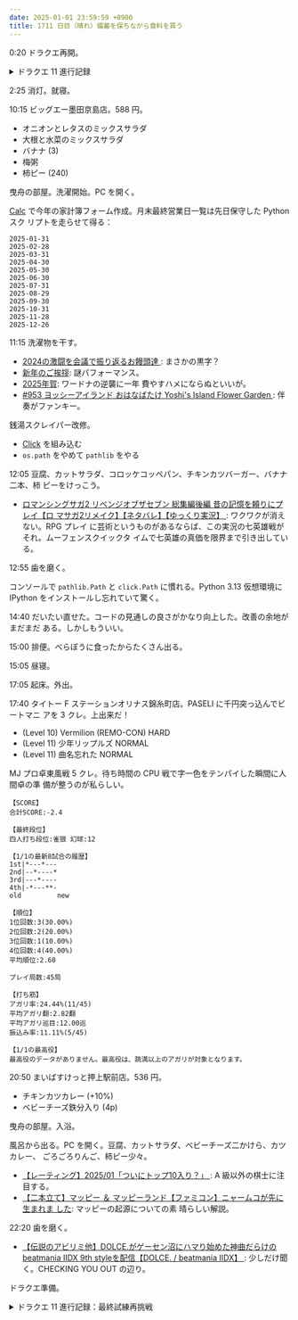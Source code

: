 ```yaml
---
date: 2025-01-01 23:59:59 +0900
title: 1711 日目（晴れ）備蓄を保ちながら食料を買う
---
```


0:20 ドラクエ再開。

<details><summary>ドラクエ 11 進行記録</summary>
<p>導師の試練からネルセンのところに行くと、いちおう戦闘イベントをやらせてくれる。
試しにいちばん弱いボスを選んで規定手数で倒すと報酬が一つ選べることを確認。幸せになりたいは何回でも選び直せるのか。
今はいい。</p>

<p>鍛冶。空チェック欄を埋める。</p>

<p>ウマレース残り挑戦。ふつうは全杯クリア。なお、最終杯のブラックはトラックの空気が黒い。
隣にシルビアとグレイグがいるが、特に言及なし。</p>

<p>特殊なハンマーを入手したので、特殊な鍛冶場へ赴く。
なぜ勇者の剣を二本を用意するのかわからぬが、作れるものは作る。
これでなかったことになった歴史で鍛造したものと同様の、勇者の剣（無印）が得られる。
こちらの歴史ではさらに王者の剣がある。こいつらを混ぜて勇者の剣を最終形態にすることが可能。そうする。</p>

<p>素材集めに戻る。聖者の灰はユグノア地方のダークジャミラ狩りがまあまあ良い。
残りで特に欲しいのはオリハルコン、しんかのひせき、命の石、いかずちのたま、さとりそう。</p>
</details>

2:25 消灯。就寝。

10:15 ビッグエー墨田京島店。588 円。

* オニオンとレタスのミックスサラダ
* 大根と水菜のミックスサラダ
* バナナ (3)
* 梅粥
* 柿ピー (240)

曳舟の部屋。洗濯開始。PC を開く。

[Calc] で今年の家計簿フォーム作成。月末最終営業日一覧は先日保守した Python スク
リプトを走らせて得る：

```text
2025-01-31
2025-02-28
2025-03-31
2025-04-30
2025-05-30
2025-06-30
2025-07-31
2025-08-29
2025-09-30
2025-10-31
2025-11-28
2025-12-26
```

11:15 洗濯物を干す。

* [2024の激闘を会議で振り返るお饅頭達
  ](https://www.youtube.com/watch?v=I4jjAUUg69k): まさかの黒字？
* [新年のご挨拶](https://www.youtube.com/watch?v=hig3yTPyiq0): 謎パフォーマンス。
* [2025年賀](https://www.youtube.com/watch?v=EnQjCLog-lQ): ワードナの逆襲に一年
  費やすハメにならぬといいが。
* [#953 ヨッシーアイランド おはなばたけ Yoshi's Island Flower Garden
  ](https://www.youtube.com/watch?v=ByqUJZT33Uw): 伴奏がファンキー。

銭湯スクレイパー改修。

* [Click] を組み込む
* `os.path` をやめて `pathlib` をやる

12:05 豆腐、カットサラダ、コロッケコッペパン、チキンカツバーガー、バナナ二本、柿
ピーをけっこう。

* [ロマンシングサガ2 リベンジオブザセブン 総集編後編 昔の記憶を頼りにプレイ【ロ
  マサガ2リメイク】【ネタバレ】【ゆっくり実況】
  ](https://www.youtube.com/watch?v=qags4YncnHw): ワクワクが消えない。RPG プレイ
  に芸術というものがあるならば、この実況の七英雄戦がそれ。ムーフェンスクイックタ
  イムで七英雄の真価を限界まで引き出している。

12:55 歯を磨く。

コンソールで `pathlib.Path` と `click.Path` に慣れる。Python 3.13 仮想環境に
IPython をインストールし忘れていて驚く。

14:40 だいたい直せた。コードの見通しの良さがかなり向上した。改善の余地がまだまだ
ある。しかしもういい。

15:00 排便。べらぼうに食ったからたくさん出る。

15:05 昼寝。

17:05 起床。外出。

17:40 タイトー F ステーションオリナス錦糸町店。PASELI に千円突っ込んでビートマニ
アを 3 クレ。上出来だ！

* (Level 10) Vermilion (REMO-CON) HARD
* (Level 11) 少年リップルズ NORMAL
* (Level 11) 曲名忘れた NORMAL

MJ プロ卓東風戦 5 クレ。待ち時間の CPU 戦で字一色をテンパイした瞬間に人間卓の準
備が整うのが私らしい。

```text
【SCORE】
合計SCORE:-2.4

【最終段位】
四人打ち段位:雀狼 幻球:12

【1/1の最新8試合の履歴】
1st|*---*---
2nd|--*----*
3rd|---*----
4th|-*---**-
old         new

【順位】
1位回数:3(30.00%)
2位回数:2(20.00%)
3位回数:1(10.00%)
4位回数:4(40.00%)
平均順位:2.60

プレイ局数:45局

【打ち筋】
アガリ率:24.44%(11/45)
平均アガリ翻:2.82翻
平均アガリ巡目:12.00巡
振込み率:11.11%(5/45)

【1/1の最高役】
最高役のデータがありません。最高役は、跳満以上のアガリが対象となります。
```

20:50 まいばすけっと押上駅前店。536 円。

* チキンカツカレー (+10%)
* ベビーチーズ鉄分入り (4p)

曳舟の部屋。入浴。

風呂から出る。PC を開く。豆腐、カットサラダ、ベビーチーズ二かけら、カツカレー、
ごろごろりんご、柿ピー少々。

* [【レーティング】2025/01「ついにトップ10入り？」
  ](https://www.youtube.com/watch?v=W9NKlMOxVuw): A 級以外の棋士に注目する。
* [【二本立て】マッピー ＆ マッピーランド【ファミコン】ニャームコが先に生まれま
  した](https://www.youtube.com/watch?v=OK66h9LwqQU): マッピーの起源についての素
  晴らしい解説。

22:20 歯を磨く。

* [【伝説のアビリミ他】DOLCE.がゲーセン沼にハマり始めた神曲だらけの beatmania
  IIDX 9th styleを配信【DOLCE. / beatmania IIDX】
  ](https://www.youtube.com/watch?v=mGrrE6gF2VI): 少しだけ聞く。CHECKING YOU OUT
  の辺り。

ドラクエ準備。

<details><summary>ドラクエ 11 進行記録：最終試練再挑戦</summary>
<p>ニマ大師の最終試練の 30 手褒美がないので再挑戦。
全体攻撃特技持ちがもっといて欲しい。装備を試行錯誤しないとダメか。
第二戦（テンタコルス一体から）は正攻法ではない気がする。
第四戦はサラマンダーとラゴンヌを先に倒しても大丈夫か？</p>
</details>

[Calc]: <https://documentation.libreoffice.org/en/english-documentation/calc/>
[Click]: <https://click.palletsprojects.com/en/stable/>
